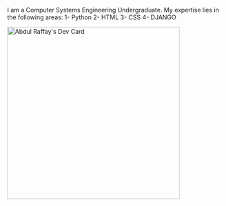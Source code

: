 I am a Computer Systems Engineering Undergraduate. My expertise lies in the following areas: 
1- Python
2- HTML
3- CSS
4- DJANGO

<a href="https://app.daily.dev/raffay2001"><img src="https://api.daily.dev/devcards/735a12e017ce479c9f8d4b58bb8afeb6.png?r=hk6" width="400" alt="Abdul Raffay's Dev Card"/></a>
